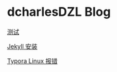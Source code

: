 # dcharlesDZL Blog

[测试](posts/test1.md)

[Jekyll 安装](posts/JekyllInstallation.md) 

[Typora Linux 报错](posts/TyporaLinuxInstallationError.md) 







